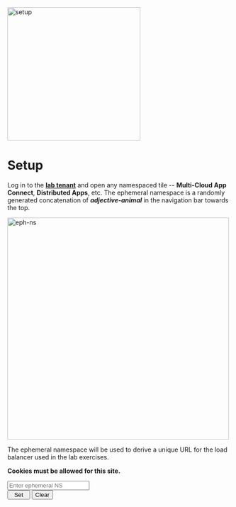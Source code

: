 <div href="/" class="d-flex align-items-center pb-3 mb-3 link-dark text-decoration-none">
    <img src="/static/setup.png" width="300px" height="auto" alt="setup">
</div>

# **Setup**

<div href="/" class="d-flex align-items-center pb-3 mb-3 link-dark text-decoration-none border-bottom"></div>

Log in to the <strong><a href="https://f5-xc-lab-mcn.console.ves.volterra.io/" target="_blank">lab tenant</a></strong> and open any namespaced tile -- <strong>Multi-Cloud App Connect</strong>, <strong>Distributed Apps</strong>, etc. The ephemeral namespace is a randomly generated concatenation of <strong><i>adjective-animal</i></strong> in the navigation bar towards the top.

<img src="/static/eph-ns.png" width="500px" height="auto" class="rounded" alt="eph-ns"/>


The ephemeral namespace will be used to derive a unique URL for the load balancer used in the lab exercises.

<strong><i class="bi bi-cookie"></i> Cookies must be allowed for this site.</strong>

<form id="setupForm" action="/setup" method="post">
    <div class="mb-3">
        <label for="ENInput" class="form-label"></label>
        <input type="text" class="form-control" id="ENInput" name="eph_ns" placeholder="Enter ephemeral NS">
    </div>
    <button type="submit" name="action" value="save" class="btn btn-primary">&nbsp;&nbsp;Set&nbsp;&nbsp;</button>
    <button type="button" onclick="clearCookie()" class="btn btn-danger">Clear</button>
</form>
<script>
function clearCookie() {
    var form = document.getElementById('setupForm');
    var input = document.getElementById('ENInput');
    input.value = ''; 
    var hiddenInput = document.createElement('input');
    hiddenInput.type = 'hidden';
    hiddenInput.name = 'action';
    hiddenInput.value = 'clear';
    form.appendChild(hiddenInput);
    form.submit();
}
</script>


